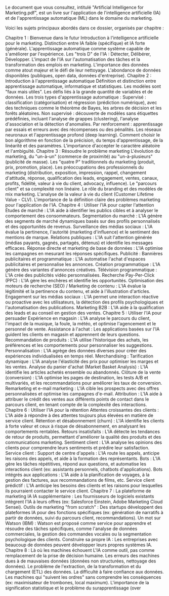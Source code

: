 Le document que vous consultez, intitulé "Artificial Intelligence for Marketing.pdf", est un livre sur l'application de l'intelligence artificielle (IA) et de l'apprentissage automatique (ML) dans le domaine du marketing.

Voici les sujets principaux abordés dans ce dossier, organisés par chapitre :

Chapitre 1 : Bienvenue dans le futur
Introduction à l'intelligence artificielle pour le marketing.
Distinction entre IA faible (spécifique) et IA forte (générale).
L'apprentissage automatique comme système capable de s'améliorer par l'expérience.
Les "trois D" de l'IA : Détecter, Délibérer, Développer.
L'impact de l'IA sur l'automatisation des tâches et la transformation des emplois en marketing.
L'importance des données comme atout majeur et le défi de leur nettoyage.
L'abondance de données disponibles (publiques, open data, données d'entreprise).
Chapitre 2 : Introduction à l'apprentissage automatique
Définition et distinction entre apprentissage automatique, informatique et statistiques.
Les modèles sont "faux mais utiles".
Les défis liés à la grande quantité de variables et de données.
Les trois types d'apprentissage automatique :
Supervisé : classification (catégorisation) et régression (prédiction numérique), avec des techniques comme le théorème de Bayes, les arbres de décision et les forêts aléatoires.
Non supervisé : découverte de modèles sans étiquettes prédéfinies, incluant l'analyse de grappes (clustering), l'analyse d'association et la détection d'anomalies.
Par renforcement : apprentissage par essais et erreurs avec des récompenses ou des pénalités.
Les réseaux neuronaux et l'apprentissage profond (deep learning).
Comment choisir le bon algorithme en fonction de la précision, du temps d'apprentissage, de la linéarité et des paramètres.
L'importance d'accepter le caractère aléatoire et l'ambiguïté.
Chapitre 3 : Résoudre le problème marketing
L'évolution du marketing, du "un-à-un" (commerce de proximité) au "un-à-plusieurs" (publicité de masse).
Les "quatre P" traditionnels du marketing (produit, prix, promotion, place).
Les préoccupations des professionnels du marketing (distribution, exposition, impression, rappel, changement d'attitude, réponse, qualification des leads, engagement, ventes, canaux, profits, fidélité, valeur à vie du client, advocacy, influence).
Le "parcours client" et sa complexité non linéaire.
Le rôle du branding et des modèles de mix marketing.
L'analyse de la valeur à vie du client (Customer Lifetime Value - CLV).
L'importance de la définition claire des problèmes marketing pour l'application de l'IA.
Chapitre 4 : Utiliser l'IA pour capter l'attention
Études de marché : L'IA aide à identifier les publics cibles et à analyser le comportement des consommateurs.
Segmentation du marché : L'IA génère des segments de marché dynamiques basés sur des profils personnalisés et des opportunités de revenus.
Surveillance des médias sociaux : L'IA évalue la pertinence, l'autorité (marketing d'influence) et le sentiment des mentions de marque.
Relations publiques : L'IA suit l'attention générée (médias payants, gagnés, partagés, détenus) et identifie les messages efficaces.
Réponse directe et marketing de base de données : L'IA optimise les campagnes en mesurant les réponses spécifiques.
Publicité :
Bannières publicitaires et programmatique : L'IA automatise l'achat d'espaces publicitaires et personnalise les annonces.
Création programmatique : L'IA génère des variantes d'annonces créatives.
Télévision programmatique : L'IA crée des publicités vidéo personnalisées.
Recherche Pay-Per-Click (PPC) : L'IA gère les enchères et identifie les opportunités.
Optimisation des moteurs de recherche (SEO) / Marketing de contenu : L'IA évalue la légitimité et la pertinence du contenu, et aide à l'illustration d'articles.
Engagement sur les médias sociaux : L'IA permet une interaction réactive ou proactive avec les utilisateurs, la détection des profils psychologiques et l'automatisation des publications.
Marketing B2B : L'IA aide à la qualification des leads et au conseil en gestion des ventes.
Chapitre 5 : Utiliser l'IA pour persuader
Expérience en magasin : L'IA analyse le parcours du client, l'impact de la musique, la foule, la météo, et optimise l'agencement et le personnel de vente.
Assistance à l'achat : Les applications basées sur l'IA guident les clients en magasin et apprennent de leurs questions.
Recommandation de produits : L'IA utilise l'historique des achats, les préférences et les comportements pour personnaliser les suggestions.
Personnalisation : L'IA agrège des données diverses pour créer des expériences individualisées en temps réel.
Merchandising :
Tarification dynamique : L'IA analyse l'élasticité des prix pour optimiser les marges et les ventes.
Analyse du panier d'achat (Market Basket Analysis) : L'IA identifie les articles achetés ensemble ou abandonnés.
Clôture de la vente (conversion) : L'IA optimise les pages de destination, les tests A/B et multivariés, et les recommandations pour améliorer les taux de conversion.
Remarketing et e-mail marketing : L'IA cible les prospects avec des offres personnalisées et optimise les campagnes d'e-mail.
Attribution : L'IA aide à attribuer le crédit des ventes aux différents points de contact dans le parcours client, en tenant compte de la complexité des interactions.
Chapitre 6 : Utiliser l'IA pour la rétention
Attentes croissantes des clients : L'IA aide à répondre à des attentes toujours plus élevées en matière de service client.
Rétention et désabonnement (churn) : L'IA identifie les clients à forte valeur et ceux à risque de désabonnement, en analysant les comportements rentables.
Retours insatisfaits : L'IA détecte les tendances de retour de produits, permettant d'améliorer la qualité des produits et des communications marketing.
Sentiment client : L'IA analyse les opinions des clients pour comprendre leurs sentiments et prédire leur satisfaction.
Service client :
Support de centre d'appels : L'IA route les appels, anticipe les raisons des appels, et aide à la formation des représentants.
Bots : L'IA gère les tâches répétitives, répond aux questions, et automatise les interactions client (ex: assistants personnels, chatbots d'applications).
Bots intégrés aux applications : L'IA aide à la planification de voyages, à la gestion des factures, aux recommandations de films, etc.
Service client prédictif : L'IA anticipe les besoins des clients et les raisons pour lesquelles ils pourraient contacter le service client.
Chapitre 7 : La plateforme de marketing IA
IA supplémentaire : Les fournisseurs de logiciels existants intègrent l'IA à leurs offres (ex: Salesforce Einstein, Adobe Marketing Cloud Sensei).
Outils de marketing "from scratch" : Des startups développent des plateformes IA pour des fonctions spécifiques (ex: génération de narratifs à partir de données, suivi du parcours client, recommandations).
Un mot sur Watson (IBM) : Watson est proposé comme service pour apprendre et résoudre des tâches spécifiques, comme l'analyse de données commerciales, la gestion des commandes vocales ou la segmentation psychologique des clients.
Construire sa propre IA : Les entreprises avec beaucoup de données peuvent développer leurs propres systèmes IA.
Chapitre 8 : Là où les machines échouent
L'IA comme outil, pas comme remplacement de la prise de décision humaine.
Les erreurs des machines dues à de mauvaises données (données non structurées, nettoyage des données).
Le problème de l'extraction, de la transformation et du chargement (ETL) des données.
La difficulté à faire confiance aux données.
Les machines qui "suivent les ordres" sans comprendre les conséquences (ex: maximisateur de trombones, local maximum).
L'importance de la signification statistique et le problème du surapprentissage (over

